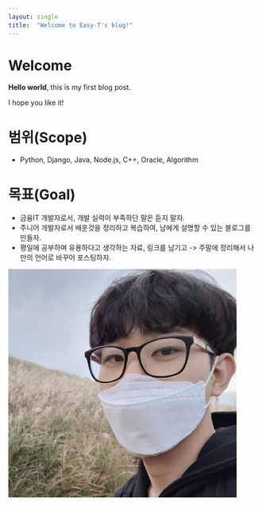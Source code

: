 ```yaml
---
layout: single
title:  "Welcome to Easy-T's blog!"
---
```


# Welcome

**Hello world**, this is my first blog post.

I hope you like it!

# 범위(Scope)
- Python, Django, Java, Node.js, C++, Oracle, Algorithm 

# 목표(Goal)
- 금융IT 개발자로서, 개발 실력이 부족하단 말은 듣지 말자.
- 주니어 개발자로서 배운것을 정리하고 복습하여, 남에게 설명할 수 있는 블로그를 만들자.
- 평일에 공부하며 유용하다고 생각하는 자료, 링크를 남기고 -> 주말에 정리해서 나만의 언어로 바꾸어 포스팅하자. 





![샘플이미지](../images/2021-06-07-MyFirstBlog/샘플이미지.png)
